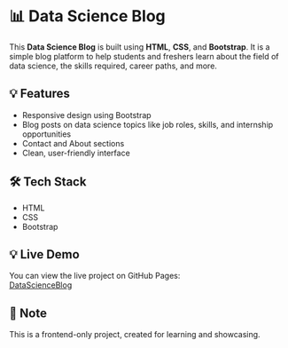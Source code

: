 # 📊 Data Science Blog

This **Data Science Blog** is built using **HTML**, **CSS**, and **Bootstrap**. It is a simple blog platform to help students and freshers learn about the field of data science, the skills required, career paths, and more.

## 💡 Features

- Responsive design using Bootstrap
- Blog posts on data science topics like job roles, skills, and internship opportunities
- Contact and About sections
- Clean, user-friendly interface

## 🛠️ Tech Stack

- HTML
- CSS
- Bootstrap

## 💡 Live Demo

You can view the live project on GitHub Pages:  
[DataScienceBlog](https://samitha-chowdari.github.io/datascienceblog/)

## 📌 Note

This is a frontend-only project, created for learning and showcasing.
